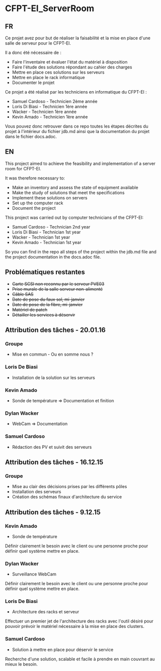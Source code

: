 # CFPT-EI_ServerRoom

## FR

Ce projet avez pour but de réaliser la faisabilité et la mise en place d'une salle de serveur pour le CFPT-EI.

Il a donc été nécessaire de :
* Faire l'inventaire et évaluer l'état du matériel à disposition
* Faire l'étude des solutions répondant au cahier des charges
* Mettre en place ces solutions sur les serveurs
* Mettre en place le rack informatique
* Documenter le projet

Ce projet a été réalisé par les techniciens en informatique du CFPT-EI :
* Samuel Cardoso - Technicien 2ème année
* Loris Di Biasi - Technicien 1ère année
* Wacker - Technicien 1ère année
* Kevin Amado - Technicien 1ère année

Vous pouvez donc retrouver dans ce repo toutes les étapes décrites du projet à l'intérieur du fichier jdb.md ainsi que la documentation du projet dans le fichier docs.adoc.

## EN

This project aimed to achieve the feasibility and implementation of a server room for CFPT-EI.

It was therefore necessary to:
* Make an inventory and assess the state of equipment available
* Make the study of solutions that meet the specifications
* Implement these solutions on servers
* Set up the computer rack
* Document the project

This project was carried out by computer technicians of the CFPT-EI:
* Samuel Cardoso - Technician 2nd year
* Loris Di Biasi - Technician 1st year
* Wacker - Technician 1st year
* Kevin Amado - Technician 1st year

So you can find in the repo all steps of the project within the jdb.md file and the project documentation in the docs.adoc file.

## Problématiques restantes

* ~~Carte SCSI non reconnu par le serveur PVE03~~
* ~~Prise murale de la salle serveur non-alimenté~~
* ~~Câble SAS~~
* ~~Date de pose du faux sol, mi-janvier~~
* ~~Date de pose de la fibre, mi-janvier~~
* ~~Matériel de patch~~
* ~~Détailler les services à déservir~~

## Attribution des tâches - 20.01.16

### Groupe

* Mise en commun - Ou en somme nous ?

### Loris De Biasi

* Installation de la solution sur les serveurs

### Kevin Amado

* Sonde de température => Documentation et finition

### Dylan Wacker

* WebCam => Documentation

### Samuel Cardoso

* Rédaction des PV et suivit des serveurs

## Attribution des tâches - 16.12.15

### Groupe

* Mise au clair des décisions prises par les différents pôles
* Installation des serveurs
* Création des schémas finaux d'architecture du service

## Attribution des tâches - 9.12.15

### Kevin Amado

* Sonde de température

Définir clairement le besoin avec le client ou une personne proche pour définir quel système mettre en place.

### Dylan Wacker

* Surveillance WebCam

Définir clairement le besoin avec le client ou une personne proche pour définir quel système mettre en place.

### Loris De Biasi

* Architecture des racks et serveur

Effectuer un premier jet de l'architecture des racks avec l'outil désiré pour pouvoir prévoir le matériel nécessaire à la mise en place des clusters.

###  Samuel Cardoso

* Solution à mettre en place pour déservir le service

Recherche d'une solution, scalable et facile à prendre en main couvrant au mieux le besoin.